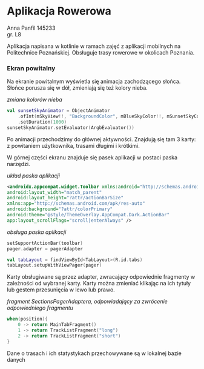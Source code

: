 # Aplikacja Rowerowa
Anna Panfil 145233
</br>gr. L8

Aplikacja napisana w kotlinie w ramach zajęć z aplikacji mobilnych na Politechnice Poznańskiej. Obsługuje trasy rowerowe w okolicach Poznania.

### Ekran powitalny
Na ekranie powitalnym wyświetla się animacja zachodzącego słońca.
Słońce porusza się w dół, zmieniają się też kolory nieba. 

*zmiana kolorów nieba*
```kotlin
val sunsetSkyAnimator = ObjectAnimator
    .ofInt(mSkyView!!, "BackgroundColor", mBlueSkyColor!!, mSunsetSkyColor!!)
    .setDuration(1000)
sunsetSkyAnimator.setEvaluator(ArgbEvaluator())
```

Po animacji przechodzimy do głównej aktywności. Znajdują się tam 3 karty: z powitaniem użytkownika, trasami długimi i krótkimi.

W górnej części ekranu znajduje się pasek aplikacji w postaci paska narzędzi.  

*układ paska aplikacji*
```xml
<androidx.appcompat.widget.Toolbar xmlns:android="http://schemas.android.com/apk/res/android"
android:layout_width="match_parent"
android:layout_height="?attr/actionBarSize"
xmlns:app="http://schemas.android.com/apk/res-auto"
android:background="?attr/colorPrimary"
android:theme="@style/ThemeOverlay.AppCompat.Dark.ActionBar"
app:layout_scrollFlags="scroll|enterAlways" />
```

*obsługa paska aplikacji*
```kotlin
setSupportActionBar(toolbar)
pager.adapter = pagerAdapter

val tabLayout = findViewById<TabLayout>(R.id.tabs)
tabLayout.setupWithViewPager(pager)
```


Karty obsługiwane są przez adapter, zwracający odpowiednie fragmenty w zależności od wybranej karty. Karty można zmieniać klikając na ich tytuły lub gestem przesunięcia w lewo lub prawo.

*fragment SectionsPagerAdaptera, odpowiadający za zwrócenie odpowiedniego fragmentu*
```kotlin
when(position){
    0 -> return MainTabFragment()
    1 -> return TrackListFragment("long")
    2 -> return TrackListFragment("short")
}
```

Dane o trasach i ich statystykach przechowywane są w lokalnej bazie danych  




